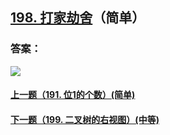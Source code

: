 ## [198. 打家劫舍](https://leetcode-cn.com/problems/house-robber/)（简单）





### 答案：



![](https://img-blog.csdnimg.cn/20200807155236311.png)

#### [上一题（191. 位1的个数）(简单)](https://github.com/sdwwld/leetCode/blob/master/src/main/java/com/wld/java/leetcode/leetCode0191.md)

#### [下一题（199. 二叉树的右视图）(中等)](https://github.com/sdwwld/leetCode/blob/master/src/main/java/com/wld/java/leetcode/leetCode0199.md)